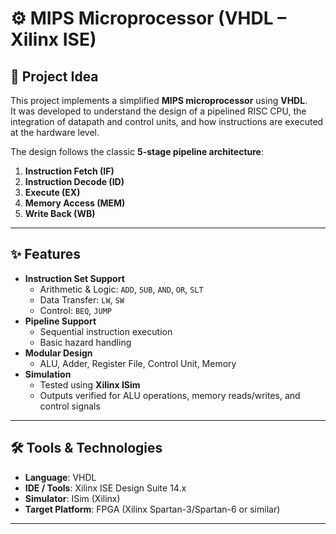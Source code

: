 # ⚙️ MIPS Microprocessor (VHDL – Xilinx ISE)

## 📌 Project Idea
This project implements a simplified **MIPS microprocessor** using **VHDL**.  
It was developed to understand the design of a pipelined RISC CPU, the integration of datapath and control units, and how instructions are executed at the hardware level.

The design follows the classic **5-stage pipeline architecture**:
1. **Instruction Fetch (IF)**
2. **Instruction Decode (ID)**
3. **Execute (EX)**
4. **Memory Access (MEM)**
5. **Write Back (WB)**

---

## ✨ Features
- **Instruction Set Support**
  - Arithmetic & Logic: `ADD`, `SUB`, `AND`, `OR`, `SLT`
  - Data Transfer: `LW`, `SW`
  - Control: `BEQ`, `JUMP`
- **Pipeline Support**
  - Sequential instruction execution
  - Basic hazard handling
- **Modular Design**
  - ALU, Adder, Register File, Control Unit, Memory
- **Simulation**
  - Tested using **Xilinx ISim**
  - Outputs verified for ALU operations, memory reads/writes, and control signals

---

## 🛠️ Tools & Technologies
- **Language**: VHDL  
- **IDE / Tools**: Xilinx ISE Design Suite 14.x  
- **Simulator**: ISim (Xilinx)  
- **Target Platform**: FPGA (Xilinx Spartan-3/Spartan-6 or similar)

---

